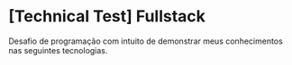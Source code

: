 # [Technical Test] Fullstack 
Desafio de programação com intuito de demonstrar meus conhecimentos nas seguintes tecnologias.